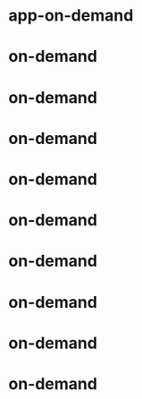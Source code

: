 # app-on-demand
# on-demand
# on-demand
# on-demand
# on-demand
# on-demand
# on-demand
# on-demand
# on-demand
# on-demand
